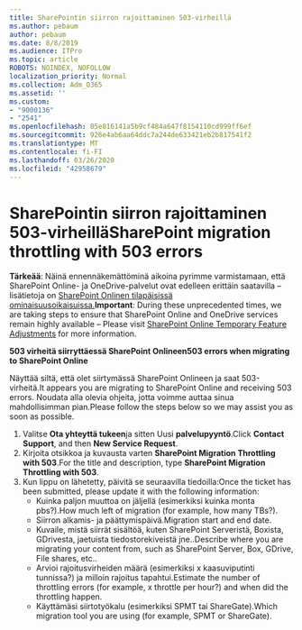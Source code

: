 ```yaml
---
title: SharePointin siirron rajoittaminen 503-virheillä
ms.author: pebaum
author: pebaum
ms.date: 8/8/2019
ms.audience: ITPro
ms.topic: article
ROBOTS: NOINDEX, NOFOLLOW
localization_priority: Normal
ms.collection: Adm_O365
ms.assetid: ''
ms.custom:
- "9000136"
- "2541"
ms.openlocfilehash: 05e816141a5b9cf484a647f8154110cd999ff6ef
ms.sourcegitcommit: 926e4ab6aa64ddc7a244de633421eb2b817541f2
ms.translationtype: MT
ms.contentlocale: fi-FI
ms.lasthandoff: 03/26/2020
ms.locfileid: "42958679"
---
```

# <a name="sharepoint-migration-throttling-with-503-errors"></a><span data-ttu-id="1d4e6-102">SharePointin siirron rajoittaminen 503-virheillä</span><span class="sxs-lookup"><span data-stu-id="1d4e6-102">SharePoint migration throttling with 503 errors</span></span>

<span data-ttu-id="1d4e6-103">**Tärkeää**: Näinä ennennäkemättöminä aikoina pyrimme varmistamaan, että SharePoint Online- ja OneDrive-palvelut ovat edelleen erittäin saatavilla – lisätietoja on [SharePoint Onlinen tilapäisissä ominaisuusoikaisuissa.](https://aka.ms/ODSPAdjustments)</span><span class="sxs-lookup"><span data-stu-id="1d4e6-103">**Important**: During these unprecedented times, we are taking steps to ensure that SharePoint Online and OneDrive services remain highly available – Please visit [SharePoint Online Temporary Feature Adjustments](https://aka.ms/ODSPAdjustments) for more information.</span></span>

<span data-ttu-id="1d4e6-104">**503 virheitä siirryttäessä SharePoint Onlineen**</span><span class="sxs-lookup"><span data-stu-id="1d4e6-104">**503 errors when migrating to SharePoint Online**</span></span>

<span data-ttu-id="1d4e6-105">Näyttää siltä, että olet siirtymässä SharePoint Onlineen ja saat 503-virheitä.</span><span class="sxs-lookup"><span data-stu-id="1d4e6-105">It appears you are migrating to SharePoint Online and receiving 503 errors.</span></span> <span data-ttu-id="1d4e6-106">Noudata alla olevia ohjeita, jotta voimme auttaa sinua mahdollisimman pian.</span><span class="sxs-lookup"><span data-stu-id="1d4e6-106">Please follow the steps below so we may assist you as soon as possible.</span></span> 

1. <span data-ttu-id="1d4e6-107">Valitse **Ota yhteyttä tukeen**ja sitten Uusi **palvelupyyntö**.</span><span class="sxs-lookup"><span data-stu-id="1d4e6-107">Click **Contact Support**, and then **New Service Request**.</span></span>
2. <span data-ttu-id="1d4e6-108">Kirjoita otsikkoa ja kuvausta varten **SharePoint Migration Throttling with 503**.</span><span class="sxs-lookup"><span data-stu-id="1d4e6-108">For the title and description, type **SharePoint Migration Throttling with 503**.</span></span>
3. <span data-ttu-id="1d4e6-109">Kun lippu on lähetetty, päivitä se seuraavilla tiedoilla:</span><span class="sxs-lookup"><span data-stu-id="1d4e6-109">Once the ticket has been submitted, please update it with the following information:</span></span>
    - <span data-ttu-id="1d4e6-110">Kuinka paljon muuttoa on jäljellä (esimerkiksi kuinka monta pbs?).</span><span class="sxs-lookup"><span data-stu-id="1d4e6-110">How much left of migration (for example, how many TBs?).</span></span>
    - <span data-ttu-id="1d4e6-111">Siirron alkamis- ja päättymispäivä.</span><span class="sxs-lookup"><span data-stu-id="1d4e6-111">Migration start and end date.</span></span>
    - <span data-ttu-id="1d4e6-112">Kuvaile, mistä siirrät sisältöä, kuten SharePoint Serveristä, Boxista, GDrivesta, jaetuista tiedostorekiveistä jne..</span><span class="sxs-lookup"><span data-stu-id="1d4e6-112">Describe where you are migrating your content from, such as SharePoint Server, Box, GDrive, File shares, etc..</span></span>
    - <span data-ttu-id="1d4e6-113">Arvioi rajoitusvirheiden määrä (esimerkiksi x kaasuviputinti tunnissa?) ja milloin rajoitus tapahtui.</span><span class="sxs-lookup"><span data-stu-id="1d4e6-113">Estimate the number of throttling errors (for example, x throttle per hour?) and when did the throttling happen.</span></span>
    - <span data-ttu-id="1d4e6-114">Käyttämäsi siirtotyökalu (esimerkiksi SPMT tai ShareGate).</span><span class="sxs-lookup"><span data-stu-id="1d4e6-114">Which migration tool you are using (for example, SPMT or ShareGate).</span></span>


